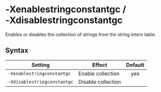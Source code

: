 <!--
* Copyright (c) 2017, 2021 IBM Corp. and others
*
* This program and the accompanying materials are made
* available under the terms of the Eclipse Public License 2.0
* which accompanies this distribution and is available at
* https://www.eclipse.org/legal/epl-2.0/ or the Apache
* License, Version 2.0 which accompanies this distribution and
* is available at https://www.apache.org/licenses/LICENSE-2.0.
*
* This Source Code may also be made available under the
* following Secondary Licenses when the conditions for such
* availability set forth in the Eclipse Public License, v. 2.0
* are satisfied: GNU General Public License, version 2 with
* the GNU Classpath Exception [1] and GNU General Public
* License, version 2 with the OpenJDK Assembly Exception [2].
*
* [1] https://www.gnu.org/software/classpath/license.html
* [2] http://openjdk.java.net/legal/assembly-exception.html
*
* SPDX-License-Identifier: EPL-2.0 OR Apache-2.0 OR GPL-2.0 WITH
* Classpath-exception-2.0 OR LicenseRef-GPL-2.0 WITH Assembly-exception
-->

# ‑Xenablestringconstantgc / ‑Xdisablestringconstantgc 

Enables or disables the collection of strings from the string intern table.

## Syntax

| Setting                     | Effect             | Default                                                                            |
|-----------------------------|--------------------|:----------------------------------------------------------------------------------:|
| `-Xenablestringconstantgc`  | Enable collection  | <i class="fa fa-check" aria-hidden="true"></i><span class="sr-only">yes</span> |
| `-Xdisablestringconstantgc` | Disable collection |                                                                                    |

<!-- ==== END OF TOPIC ==== xenablestringconstantgc.md ==== -->
<!-- ==== END OF TOPIC ==== xdisablestringconstantgc.md ==== -->

